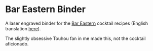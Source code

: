 Bar Eastern Binder
==================

A laser engraved binder for the [Bar
Eastern](http://www.pixiv.net/member_illust.php?mode=medium&illust_id=17349953)
cocktail recipes (English translation
[here](http://bunbunmaru.com/kareha/projects/kareha.pl/1303198653/)).

The slightly obsessive Touhou fan in me made this, not the cocktail aficionado.
